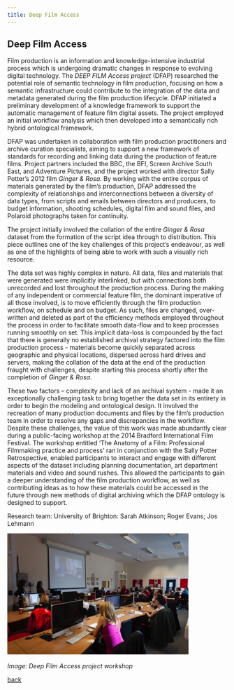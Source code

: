 ```yaml
---
title: Deep Film Access
---
```


## Deep Film Access

Film production is an information and knowledge-intensive industrial process which is undergoing dramatic changes in response to evolving digital technology. The _DEEP FILM Access project_ (DFAP) researched the potential role of semantic technology in film production, focusing on how a semantic infrastructure could contribute to the integration of the data and metadata generated during the film production lifecycle. DFAP initiated a preliminary development of a knowledge framework to support the automatic management of feature film digital assets.   The project employed an initial workflow analysis which then developed into a semantically rich hybrid ontological framework.

DFAP was undertaken in collaboration with film production practitioners and archive curation specialists, aiming to support a new framework of standards for recording and linking data during the production of feature films. Project partners included the BBC, the BFI, Screen Archive South East, and Adventure Pictures, and the project worked with director Sally Potter’s 2012 film *Ginger & Rosa*. By working with the entire corpus of materials generated by the film’s production, DFAP addressed the complexity of relationships and interconnections between a diversity of data types, from scripts and emails between directors and producers, to budget information, shooting schedules, digital film and sound files, and Polaroid photographs taken for continuity. 

The project initially involved the collation of the entire *Ginger & Rosa* dataset from the formation of the script idea through to distribution. This piece outlines one of the key challenges of this project’s endeavour, as well as one of the highlights of being able to work with such a visually rich resource.

The data set was highly complex in nature. All data, files and materials that were generated were implicitly interlinked, but with connections both unrecorded and lost throughout the production process. During the making of any independent or commercial feature film, the dominant imperative of all those involved, is to move efficiently through the film production workflow, on schedule and on budget. As such, files are changed, over-written and deleted as part of the efficiency methods employed throughout the process in order to facilitate smooth data-flow and to keep processes running smoothly on set. This implicit data-loss is compounded by the fact that there is generally no established archival strategy factored into the film production process - materials become quickly separated across geographic and physical locations, dispersed across hard drives and servers, making the collation of the data at the end of the production fraught with challenges, despite starting this process shortly after the completion of *Ginger & Rosa*.

These two factors – complexity and lack of an archival system - made it an exceptionally challenging task to bring together the data set in its entirety in order to begin the modeling and ontological design. It involved the recreation of many production documents and files by the film’s production team in order to resolve any gaps and discrepancies in the workflow. Despite these challenges, the value of this work was made abundantly clear during a public-facing workshop at the 2014 Bradford International Film Festival. The workshop entitled ‘The Anatomy of a Film: Professional Filmmaking practice and process’ ran in conjunction with the Sally Potter Retrospective, enabled participants to interact and engage with different aspects of the dataset including planning documentation, art department materials and video and sound rushes.  This allowed the participants to gain a deeper understanding of the film production workflow, as well as contributing ideas as to how these materials could be accessed in the future through new methods of digital archiving which the DFAP ontology is designed to support.

Research team: University of Brighton: Sarah Atkinson; Roger Evans; Jos Lehmann

![Image: Deep Film Access project workshop](Images/28.jpg)

_Image: Deep Film Access project workshop_

[back](../)
